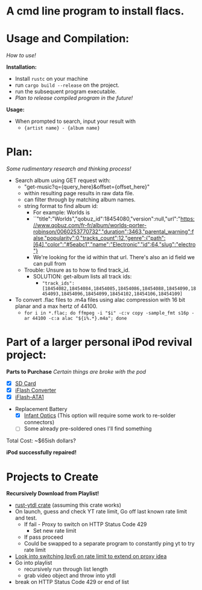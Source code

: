 # A cmd line program to install flacs.

# Usage and Compilation: 
*How to use!*

**Installation:** 
- Install `rustc` on your machine
- run `cargo build --release` on the project.
- run the subsequent program executable.
- *Plan to release compiled program in the future!*

**Usage:** 
- When prompted to search, input your result with
	- `{artist name} - {album name}`

# Plan: 
*Some rudimentary research and thinking process!*

- Search album using GET request with: 
	- "get-music?q={query_here}&offset={offset_here}"
	- within resulting page results in raw data file. 
	- can filter through by matching album names.
	- string format to find album id: 
		- For example: Worlds is 
		- ``"title":"Worlds","qobuz_id":18454080,"version":null,"url":"https://www.qobuz.com/fr-fr/album/worlds-porter-robinson/0060253770732","duration":3463,"parental_warning":false,"popularity":0,"tracks_count":12,"genre":{"path":[64],"color":"#5eabc1","name":"Electronic","id":64,"slug":"electro"}
		- We're looking for the id within that url. There's also an id field we can pull from
	- Trouble: Unsure as to how to find track_id.
		- SOLUTION: get-album lists all track ids:
			- `"track_ids":[18454082,18454084,18454085,18454086,18454088,18454090,18454093,18454096,18454099,18454102,18454106,18454109]`
- To convert .flac files to .m4a files using alac compression with 16 bit planar and a max hertz of 44100.
	- `for i in *.flac; do ffmpeg -i "$i" -c:v copy -sample_fmt s16p -ar 44100 -c:a alac "${i%.*}.m4a"; done` 

# Part of a larger personal iPod revival project:

**Parts to Purchase**
*Certain things are broke with the pod*
- [x] [SD Card](https://www.amazon.com/dp/B0B7NS71G2?_encoding=UTF8&th=1)
- [x] [iFlash Converter](https://www.iflash.xyz/store/4th-gen-iflash-converter/)
- [x] [iFlash-ATA1](https://www.iflash.xyz/store/iflash-ata1/)
- Replacement Battery
	- [x] [Infant Optics](https://www.amazon.com/dp/B00EDQ6LZ0) (This option will require some work to re-solder connectors)
	- [ ] Some already pre-soldered ones  I'll find something

Total Cost: ~$65ish dollars? 

**iPod successfully repaired!**

# Projects to Create 

**Recursively Download from Playlist!** 

- [rust-ytdl crate](https://crates.io/crates/rusty_ytdl) (assuming this crate works)
- On launch, guess and check YT rate limit, Go off last known rate limit and test. 
	- If fail - Proxy to switch on HTTP Status Code 429
		- Set new rate limit 
	- If pass proceed
	- Could be swapped to a separate program to constantly ping yt to try rate limit
- [Look into switching Ipv6 on rate limit to extend on proxy idea](https://www.iana.org/assignments/ipv6-unicast-address-assignments/ipv6-unicast-address-assignments.xhtml)
- Go into playlist
	- recursively run through list length
	- grab video object and throw into ytdl
- break on HTTP Status Code 429 or end of list
